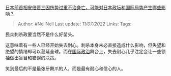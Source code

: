 [日本前首相安倍晋三因伤势过重不治身亡，可能对日本政坛和国际局势产生哪些影响？](https://www.zhihu.com/question/542185276/answer/2565484548)

>Author: #NellNell 
>Last update: *11/07/2022* 
>Links: 
>Tags: 

民众刺杀政要当然不是什么好苗头。

这意味着有一些人已经开始失去耐心。刺杀本身未必直接造成什么影响，但失望和绝望的情绪却可以蔓延全球。而在[国际政治](https://www.zhihu.com/search?q=%E5%9B%BD%E9%99%85%E6%94%BF%E6%B2%BB&search_source=Entity&hybrid_search_source=Entity&hybrid_search_extra=%7B%22sourceType%22%3A%22answer%22%2C%22sourceId%22%3A2565484548%7D)舞台上，失去耐心几乎注定会让一些领袖做出盲目和错误的决策。

笑到最后的不是最张牙舞爪的人，而是最有耐心和信心的人。